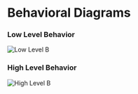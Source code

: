 # Behavioral Diagrams

### Low Level Behavior
![Low Level B](https://user-images.githubusercontent.com/101464288/161270141-1e09ae2a-acb2-487a-b706-2b9dc5a9df57.JPG)

### High Level Behavior
![High Level B](https://user-images.githubusercontent.com/101464288/161270684-a9ba2881-c151-4ec3-ba55-5eb7dbecc334.JPG)
